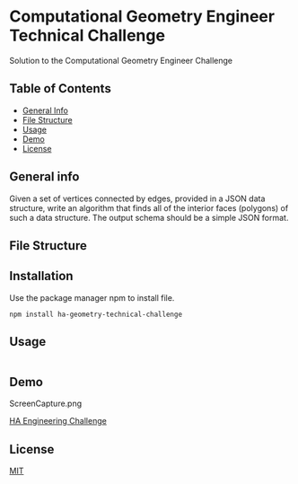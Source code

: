 # Computational Geometry Engineer Technical Challenge

Solution to the Computational Geometry Engineer Challenge

## Table of Contents

- [General Info](#general-info)
- [File Structure](#file-structure)
- [Usage](#usage)
- [Demo](#demo)
- [License](#license)

## General info

Given a set of vertices connected by edges, provided in a JSON data structure, write an algorithm that finds all of the interior faces (polygons) of such a data structure. The output schema should be a simple JSON format.

## File Structure

## Installation

Use the package manager npm to install file.

```
npm install ha-geometry-technical-challenge
```

## Usage

```javascript

```

## Demo

ScreenCapture.png

[HA Engineering Challenge](https://ha-geometry-technical-challenge.netlify.app/)

## License

[MIT](https://choosealicense.com/licenses/mit/)
